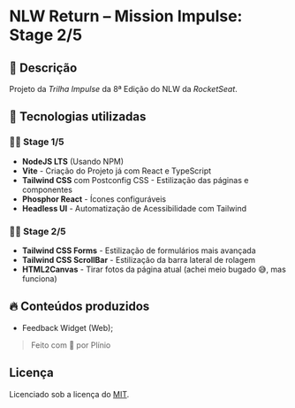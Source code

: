 # NLW Return – Mission Impulse: Stage 2/5

## 📄 Descrição

Projeto da _Trilha Impulse_ da 8ª Edição do NLW da _RocketSeat_.

## 🚀 Tecnologias utilizadas

### 👨‍🚀 Stage 1/5

- **NodeJS LTS** (Usando NPM)
- **Vite** - Criação do Projeto já com React e TypeScript
- **Tailwind CSS** com Postconfig CSS - Estilização das páginas e componentes
- **Phosphor React** - Ícones configuráveis
- **Headless UI** - Automatização de Acessibilidade com Tailwind

### 👨‍🚀 Stage 2/5

- **Tailwind CSS Forms** - Estilização de formulários mais avançada
- **Tailwind CSS ScrollBar** - Estilização da barra lateral de rolagem
- **HTML2Canvas** - Tirar fotos da página atual (achei meio bugado 😅, mas funciona)

## 🔥 Conteúdos produzidos

- Feedback Widget (Web);

> Feito com 💜 por Plínio

## Licença

Licenciado sob a licença do [MIT](LICENSE.txt).
